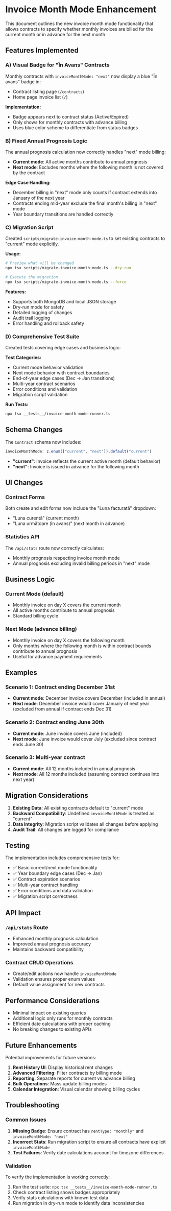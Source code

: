 # Invoice Month Mode Enhancement

This document outlines the new invoice month mode functionality that allows contracts to specify whether monthly invoices are billed for the current month or in advance for the next month.

## Features Implemented

### A) Visual Badge for "În Avans" Contracts

Monthly contracts with `invoiceMonthMode: "next"` now display a blue "În avans" badge in:
- Contract listing page (`/contracts`)
- Home page invoice list (`/`)

**Implementation:**
- Badge appears next to contract status (Active/Expired)
- Only shows for monthly contracts with advance billing
- Uses blue color scheme to differentiate from status badges

### B) Fixed Annual Prognosis Logic

The annual prognosis calculation now correctly handles "next" mode billing:
- **Current mode**: All active months contribute to annual prognosis
- **Next mode**: Excludes months where the following month is not covered by the contract

**Edge Case Handling:**
- December billing in "next" mode only counts if contract extends into January of the next year
- Contracts ending mid-year exclude the final month's billing in "next" mode
- Year boundary transitions are handled correctly

### C) Migration Script

Created `scripts/migrate-invoice-month-mode.ts` to set existing contracts to "current" mode explicitly.

**Usage:**
```bash
# Preview what will be changed
npx tsx scripts/migrate-invoice-month-mode.ts --dry-run

# Execute the migration
npx tsx scripts/migrate-invoice-month-mode.ts --force
```

**Features:**
- Supports both MongoDB and local JSON storage
- Dry-run mode for safety
- Detailed logging of changes
- Audit trail logging
- Error handling and rollback safety

### D) Comprehensive Test Suite

Created tests covering edge cases and business logic:

**Test Categories:**
- Current mode behavior validation
- Next mode behavior with contract boundaries
- End-of-year edge cases (Dec → Jan transitions)
- Multi-year contract scenarios
- Error conditions and validation
- Migration script validation

**Run Tests:**
```bash
npx tsx __tests__/invoice-month-mode-runner.ts
```

## Schema Changes

The `Contract` schema now includes:

```typescript
invoiceMonthMode: z.enum(["current", "next"]).default("current")
```

- **"current"**: Invoice reflects the current active month (default behavior)
- **"next"**: Invoice is issued in advance for the following month

## UI Changes

### Contract Forms
Both create and edit forms now include the "Luna facturată" dropdown:
- "Luna curentă" (current month)
- "Luna următoare (în avans)" (next month in advance)

### Statistics API
The `/api/stats` route now correctly calculates:
- Monthly prognosis respecting invoice month mode
- Annual prognosis excluding invalid billing periods in "next" mode

## Business Logic

### Current Mode (default)
- Monthly invoice on day X covers the current month
- All active months contribute to annual prognosis
- Standard billing cycle

### Next Mode (advance billing)
- Monthly invoice on day X covers the following month
- Only months where the following month is within contract bounds contribute to annual prognosis
- Useful for advance payment requirements

## Examples

### Scenario 1: Contract ending December 31st
- **Current mode**: December invoice covers December (included in annual)
- **Next mode**: December invoice would cover January of next year (excluded from annual if contract ends Dec 31)

### Scenario 2: Contract ending June 30th
- **Current mode**: June invoice covers June (included)
- **Next mode**: June invoice would cover July (excluded since contract ends June 30)

### Scenario 3: Multi-year contract
- **Current mode**: All 12 months included in annual prognosis
- **Next mode**: All 12 months included (assuming contract continues into next year)

## Migration Considerations

1. **Existing Data**: All existing contracts default to "current" mode
2. **Backward Compatibility**: Undefined `invoiceMonthMode` is treated as "current"
3. **Data Integrity**: Migration script validates all changes before applying
4. **Audit Trail**: All changes are logged for compliance

## Testing

The implementation includes comprehensive tests for:

- ✅ Basic current/next mode functionality
- ✅ Year boundary edge cases (Dec → Jan)
- ✅ Contract expiration scenarios
- ✅ Multi-year contract handling
- ✅ Error conditions and data validation
- ✅ Migration script correctness

## API Impact

### `/api/stats` Route
- Enhanced monthly prognosis calculation
- Improved annual prognosis accuracy
- Maintains backward compatibility

### Contract CRUD Operations
- Create/edit actions now handle `invoiceMonthMode`
- Validation ensures proper enum values
- Default value assignment for new contracts

## Performance Considerations

- Minimal impact on existing queries
- Additional logic only runs for monthly contracts
- Efficient date calculations with proper caching
- No breaking changes to existing APIs

## Future Enhancements

Potential improvements for future versions:

1. **Rent History UI**: Display historical rent changes
2. **Advanced Filtering**: Filter contracts by billing mode
3. **Reporting**: Separate reports for current vs advance billing
4. **Bulk Operations**: Mass update billing modes
5. **Calendar Integration**: Visual calendar showing billing cycles

## Troubleshooting

### Common Issues

1. **Missing Badge**: Ensure contract has `rentType: "monthly"` and `invoiceMonthMode: "next"`
2. **Incorrect Stats**: Run migration script to ensure all contracts have explicit `invoiceMonthMode`
3. **Test Failures**: Verify date calculations account for timezone differences

### Validation

To verify the implementation is working correctly:

1. Run the test suite: `npx tsx __tests__/invoice-month-mode-runner.ts`
2. Check contract listing shows badges appropriately
3. Verify stats calculations with known test data
4. Run migration in dry-run mode to identify data inconsistencies